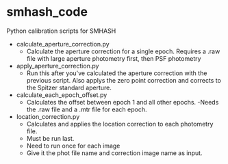 # smhash_code
Python calibration scripts for SMHASH

- calculate_aperture_correction.py 
  - Calculate the aperture correction for a single epoch. Requires a .raw file with large aperture photometry first, then PSF photometry
- apply_aperture_correction.py
  - Run this after you've calculated the aperture correction with the previous script. Also applys the zero point correction and corrects to the Spitzer standard aperture.
- calculate_each_epoch_offset.py
  - Calculates the offset between epoch 1 and all other epochs.
  -Needs the .raw file and a .mtr file for each epoch.
- location_correction.py
  - Calculates and applies the location correction to each photometry file.
  - Must be run last.
  - Need to run once for each image
  - Give it the phot file name and correction image name as input. 
